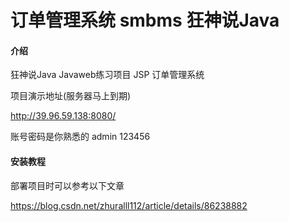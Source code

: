 # 订单管理系统 smbms 狂神说Java

#### 介绍
 狂神说Java  Javaweb练习项目 JSP 订单管理系统

项目演示地址(服务器马上到期)


http://39.96.59.138:8080/


账号密码是你熟悉的 admin  123456

#### 安装教程

部署项目时可以参考以下文章

https://blog.csdn.net/zhuralll112/article/details/86238882
